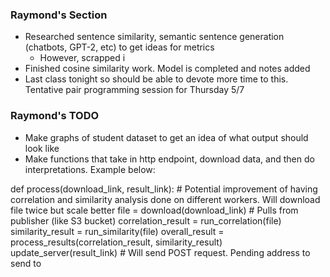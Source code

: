 ### Raymond's Section
- Researched sentence similarity, semantic sentence generation (chatbots, GPT-2, etc) to get ideas for metrics
  - However, scrapped i
- Finished cosine similarity work. Model is completed and notes added
- Last class tonight so should be able to devote more time to this. Tentative pair programming session for Thursday 5/7

### Raymond's TODO
- Make graphs of student dataset to get an idea of what output should look like
- Make functions that take in http endpoint, download data, and then do interpretations. Example below:

def process(download_link, result_link): # Potential improvement of having correlation and similarity analysis done on different workers. Will download file twice but scale better
    file = download(download_link) # Pulls from publisher (like S3 bucket)
    correlation_result = run_correlation(file)
    similarity_result = run_similarity(file)
    overall_result = process_results(correlation_result, similarity_result)
    update_server(result_link) # Will send POST request. Pending address to send to

